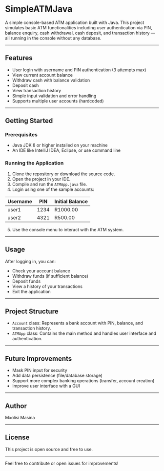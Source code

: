 # SimpleATMJava

A simple console-based ATM application built with Java. This project simulates basic ATM functionalities including user authentication via PIN, balance enquiry, cash withdrawal, cash deposit, and transaction history — all running in the console without any database.

---

## Features

- User login with username and PIN authentication (3 attempts max)
- View current account balance
- Withdraw cash with balance validation
- Deposit cash
- View transaction history
- Simple input validation and error handling
- Supports multiple user accounts (hardcoded)

---

## Getting Started

### Prerequisites

- Java JDK 8 or higher installed on your machine
- An IDE like IntelliJ IDEA, Eclipse, or use command line

### Running the Application

1. Clone the repository or download the source code.
2. Open the project in your IDE.
3. Compile and run the `ATMApp.java` file.
4. Login using one of the sample accounts:

| Username | PIN  | Initial Balance |
| -------- | ---- | --------------- |
| user1    | 1234 | R1000.00        |
| user2    | 4321 | R500.00         |

5. Use the console menu to interact with the ATM system.

---

## Usage

After logging in, you can:

- Check your account balance
- Withdraw funds (if sufficient balance)
- Deposit funds
- View a history of your transactions
- Exit the application

---

## Project Structure

- `Account` class: Represents a bank account with PIN, balance, and transaction history.
- `ATMApp` class: Contains the main method and handles user interface and authentication.

---

## Future Improvements

- Mask PIN input for security
- Add data persistence (file/database storage)
- Support more complex banking operations (transfer, account creation)
- Improve user interface with a GUI

---

## Author

Mxolisi Masina

---

## License

This project is open source and free to use.

---

Feel free to contribute or open issues for improvements!

